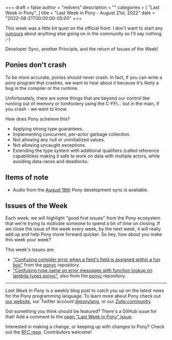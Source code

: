 +++
draft = false
author = "redvers"
description = ""
categories = [
    "Last Week in Pony",
]
title = "Last Week in Pony - August 21st, 2022"
date = "2022-08-21T00:00:00-05:00"
+++

This week was a little bit quiet on the official front. I don't want to start any [rumours](https://github.com/exercism/pony/pull/125) about anything else going on in the community so I'll say nothing ;-)

Developer Sync, another Principle, and the return of Issues of the Week!

<!--more-->

## Ponies don't crash

To be more accurate, ponies _should_ never crash.  In fact, if you can write a pony program that crashes, we want to hear about it because it's likely a bug in the compiler or the runtime.

Unfortunately, there are some things that are beyond our control like running out of memory or tomfoolery using the C-FFI… but in the main, if you crash - we want to know.

How does Pony acheieve this?

* Applying strong type guarantees.
* Implementing concurrent, per-actor garbage collection.
* Not allowing any null or uninitialized values.
* Not allowing uncaught exceptions.
* Extending the type system with additional qualifiers (called reference capabilities) making it safe to work on data with multiple actors, while avoiding data-races and deadlocks.


## Items of note

- Audio from the [August 16th](https://sync-recordings.ponylang.io/r/2022_08_16.m4a) Pony development sync is available.

## Issues of the Week

Each week, we will highlight "good first issues" from the Pony ecosystem that we're trying to motivate someone to spend a bit of time on closing. If we close the issue of the week every week, by the next week, it will really add up and help Pony move forward quicker. So hey, how about you make this week your week?

This week's issues are:

* ["Confusing compiler error when a field's field is assigned within a fun box"](https://github.com/ponylang/ponyc/issues/4148) from the [ponyc](https://github.com/ponylang/ponyc) repository.
* ["Confusing type name on error messages with function lookup on lambda types ponyc"](https://github.com/ponylang/ponyc/issues/4015), also from the [ponyc](https://github.com/ponylang/ponyc) repository.

---

_Last Week In Pony_ is a weekly blog post to catch you up on the latest news for the Pony programming language. To learn more about Pony check out [our website](https://ponylang.io), our Twitter account [@ponylang](https://twitter.com/ponylang), or our [Zulip community](https://ponylang.zulipchat.com).

Got something you think should be featured? There's a GitHub issue for that! Add a comment to the [open "Last Week in Pony" issue](https://github.com/ponylang/ponylang.github.io/issues?q=is%3Aissue+is%3Aopen+label%3Alast-week-in-pony).

Interested in making a change, or keeping up with changes to Pony? Check out the [RFC repo](https://github.com/ponylang/rfcs). Contributors welcome!
